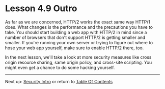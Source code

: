 # Lesson 4.9 Outro

As far as we are concerned, HTTP/2 works the exact same way HTTP/1 does. What changes is the performance and the precautions you have to take. You should start building a web app with HTTP/2 in mind since a number of browsers that don't support HTTP/2 is getting smaller and smaller. If you're running your own server or trying to figure out where to hose your web app yourself, make sure to enable HTTP/2 there, too. 

In the next lesson, we'll take a look at more security measures like cross origin resource sharing, same origin policy, and cross-site scripting. You might even get a chance to do some hacking yourself.

- - -
Next up: [Security Intro](ND024_Part4_Lesson05_01.md) or return to [Table Of Contents](./ND024_TableOfContents.md)
